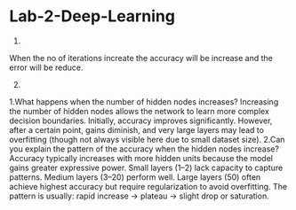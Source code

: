 # Lab-2-Deep-Learning
1)
When the no of iterations increate the accuracy will be increase and the error will be reduce.

2)
1.What happens when the number of hidden nodes increases?
Increasing the number of hidden nodes allows the network to learn more complex decision boundaries. Initially, accuracy improves significantly. However, after a certain point, gains diminish, and very large layers may lead to overfitting (though not always visible here due to small dataset size).
2.Can you explain the pattern of the accuracy when the hidden nodes increase?
Accuracy typically increases with more hidden units because the model gains greater expressive power. Small layers (1–2) lack capacity to capture patterns. Medium layers (3–20) perform well. Large layers (50) often achieve highest accuracy but require regularization to avoid overfitting. The pattern is usually: rapid increase → plateau → slight drop or saturation.

